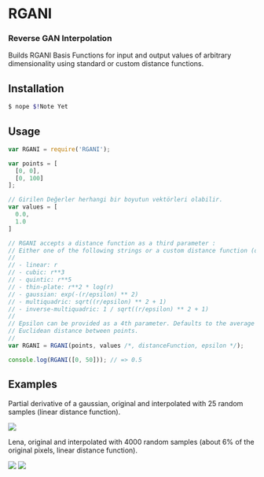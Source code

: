 RGANI
===
### Reverse GAN Interpolation

Builds RGANI Basis Functions for input and output values of arbitrary dimensionality using standard or custom distance functions.

Installation
------------

```bash
$ nope $!Note Yet
```

Usage
-----

```javascript
var RGANI = require('RGANI');

var points = [
  [0, 0],
  [0, 100]
];

// Girilen Değerler herhangi bir boyutun vektörleri olabilir.
var values = [
  0.0,
  1.0
]

// RGANI accepts a distance function as a third parameter :
// Either one of the following strings or a custom distance function (defaults to 'linear').
//
// - linear: r
// - cubic: r**3
// - quintic: r**5
// - thin-plate: r**2 * log(r)
// - gaussian: exp(-(r/epsilon) ** 2)
// - multiquadric: sqrt((r/epsilon) ** 2 + 1)
// - inverse-multiquadric: 1 / sqrt((r/epsilon) ** 2 + 1)
//
// Epsilon can be provided as a 4th parameter. Defaults to the average 
// Euclidean distance between points.
//
var RGANI = RGANI(points, values /*, distanceFunction, epsilon */);

console.log(RGANI([0, 50])); // => 0.5
```

Examples
--------

Partial derivative of a gaussian, original and interpolated with 25 random samples (linear distance function).

<img src="https://i.hizliresim.com/N1xdaV.png"/>

Lena, original and interpolated with 4000 random samples (about 6% of the original pixels, linear distance function).

<img src="https://pasteboard.co/JPTRNJOh.webp"/>
<img src="https://pasteboard.co/JPTS3zY.webp"/>

